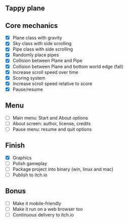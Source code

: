 Tappy plane
---

## Core mechanics

- [x] Plane class with gravity
- [x] Sky class with side scrolling
- [x] Pipe class with side scrolling
- [x] Randomly place pipes
- [x] Collision between Plane and Pipe
- [x] Collision between Plane and bottom world edge (fall)
- [x] Increase scroll speed over time
- [x] Scoring system
- [x] Increase scroll speed relative to score
- [x] Pause/resume

## Menu

- [ ] Main menu: Start and About options
- [ ] About screen: author, license, credits
- [ ] Pause menu: resume and quit options

## Finish

- [x] Graphics
- [ ] Polish gameplay
- [ ] Package project into binary (win, linux and mac)
- [ ] Publish to itch.io

## Bonus

- [ ] Make it mobile-friendly
- [ ] Make it run on a web browser too
- [ ] Continuous delivery to itch.io
